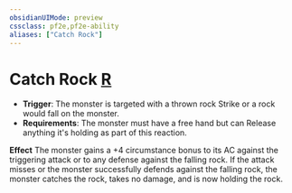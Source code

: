 ```yaml
---
obsidianUIMode: preview
cssclass: pf2e,pf2e-ability
aliases: ["Catch Rock"]
---
```

# Catch Rock [R](../core-rulebook/chapter-9-playing-the-game.md#Actions "Reaction")

- **Trigger**: The monster is targeted with a thrown rock Strike or a rock would fall on the monster.
- **Requirements**: The monster must have a free hand but can Release anything it's holding as part of this reaction.

**Effect** The monster gains a +4 circumstance bonus to its AC against the triggering attack or to any defense against the falling rock. If the attack misses or the monster successfully defends against the falling rock, the monster catches the rock, takes no damage, and is now holding the rock.